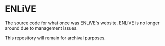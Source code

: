 # ENLiVE
The source code for what once was ENLiVE's website.
ENLiVE is no longer around due to management issues. 

This repository will remain for archival purposes.